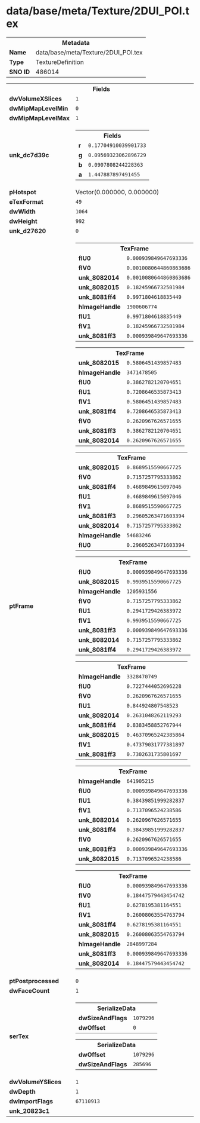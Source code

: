 <h1>data/base/meta/Texture/2DUI_POI.tex</h1><table><tr><th colspan="100%">Metadata</th></tr><tr><td><b>Name</b></td><td>data/base/meta/Texture/2DUI_POI.tex</td></tr><tr><td><b>Type</b></td><td>TextureDefinition</td></tr><tr><td><b>SNO ID</b></td><td>486014</td></tr></table>

<table><tr><th colspan="100%">Fields</th></tr><tr><td><b>dwVolumeXSlices</b></td><td><code>1</code></td></tr><tr><td><b>dwMipMapLevelMin</b></td><td><code>0</code></td></tr><tr><td><b>dwMipMapLevelMax</b></td><td><code>1</code></td></tr><tr><td><b>unk_dc7d39c</b></td><td><table><tr><th colspan="100%">Fields</th></tr><tr><td><b>r</b></td><td><code>0.17704910039901733</code></td></tr><tr><td><b>g</b></td><td><code>0.09569323062896729</code></td></tr><tr><td><b>b</b></td><td><code>0.0907808244228363</code></td></tr><tr><td><b>a</b></td><td><code>1.447887897491455</code></td></tr></table>

</td></tr><tr><td><b>pHotspot</b></td><td>Vector(0.000000, 0.000000)</td></tr><tr><td><b>eTexFormat</b></td><td><code>49</code></td></tr><tr><td><b>dwWidth</b></td><td><code>1064</code></td></tr><tr><td><b>dwHeight</b></td><td><code>992</code></td></tr><tr><td><b>unk_d27620</b></td><td><code>0</code></td></tr><tr><td><b>ptFrame</b></td><td><table><tr><th colspan="100%">TexFrame</th></tr><tr><td><b>flU0</b></td><td><code>0.000939849647693336</code></td></tr><tr><td><b>flV0</b></td><td><code>0.0010080644860863686</code></td></tr><tr><td><b>unk_8082014</b></td><td><code>0.0010080644860863686</code></td></tr><tr><td><b>unk_8082015</b></td><td><code>0.18245966732501984</code></td></tr><tr><td><b>unk_8081ff4</b></td><td><code>0.9971804618835449</code></td></tr><tr><td><b>hImageHandle</b></td><td><code>1900606774</code></td></tr><tr><td><b>flU1</b></td><td><code>0.9971804618835449</code></td></tr><tr><td><b>flV1</b></td><td><code>0.18245966732501984</code></td></tr><tr><td><b>unk_8081ff3</b></td><td><code>0.000939849647693336</code></td></tr></table>


<table><tr><th colspan="100%">TexFrame</th></tr><tr><td><b>unk_8082015</b></td><td><code>0.5806451439857483</code></td></tr><tr><td><b>hImageHandle</b></td><td><code>3471478505</code></td></tr><tr><td><b>flU0</b></td><td><code>0.3862782120704651</code></td></tr><tr><td><b>flU1</b></td><td><code>0.7208646535873413</code></td></tr><tr><td><b>flV1</b></td><td><code>0.5806451439857483</code></td></tr><tr><td><b>unk_8081ff4</b></td><td><code>0.7208646535873413</code></td></tr><tr><td><b>flV0</b></td><td><code>0.2620967626571655</code></td></tr><tr><td><b>unk_8081ff3</b></td><td><code>0.3862782120704651</code></td></tr><tr><td><b>unk_8082014</b></td><td><code>0.2620967626571655</code></td></tr></table>


<table><tr><th colspan="100%">TexFrame</th></tr><tr><td><b>unk_8082015</b></td><td><code>0.8689515590667725</code></td></tr><tr><td><b>flV0</b></td><td><code>0.7157257795333862</code></td></tr><tr><td><b>unk_8081ff4</b></td><td><code>0.4689849615097046</code></td></tr><tr><td><b>flU1</b></td><td><code>0.4689849615097046</code></td></tr><tr><td><b>flV1</b></td><td><code>0.8689515590667725</code></td></tr><tr><td><b>unk_8081ff3</b></td><td><code>0.29605263471603394</code></td></tr><tr><td><b>unk_8082014</b></td><td><code>0.7157257795333862</code></td></tr><tr><td><b>hImageHandle</b></td><td><code>54683246</code></td></tr><tr><td><b>flU0</b></td><td><code>0.29605263471603394</code></td></tr></table>


<table><tr><th colspan="100%">TexFrame</th></tr><tr><td><b>flU0</b></td><td><code>0.000939849647693336</code></td></tr><tr><td><b>unk_8082015</b></td><td><code>0.9939515590667725</code></td></tr><tr><td><b>hImageHandle</b></td><td><code>1205931556</code></td></tr><tr><td><b>flV0</b></td><td><code>0.7157257795333862</code></td></tr><tr><td><b>flU1</b></td><td><code>0.2941729426383972</code></td></tr><tr><td><b>flV1</b></td><td><code>0.9939515590667725</code></td></tr><tr><td><b>unk_8081ff3</b></td><td><code>0.000939849647693336</code></td></tr><tr><td><b>unk_8082014</b></td><td><code>0.7157257795333862</code></td></tr><tr><td><b>unk_8081ff4</b></td><td><code>0.2941729426383972</code></td></tr></table>


<table><tr><th colspan="100%">TexFrame</th></tr><tr><td><b>hImageHandle</b></td><td><code>3328470749</code></td></tr><tr><td><b>flU0</b></td><td><code>0.7227444052696228</code></td></tr><tr><td><b>flV0</b></td><td><code>0.2620967626571655</code></td></tr><tr><td><b>flU1</b></td><td><code>0.844924807548523</code></td></tr><tr><td><b>unk_8082014</b></td><td><code>0.2631048262119293</code></td></tr><tr><td><b>unk_8081ff4</b></td><td><code>0.8383458852767944</code></td></tr><tr><td><b>unk_8082015</b></td><td><code>0.46370965242385864</code></td></tr><tr><td><b>flV1</b></td><td><code>0.47379031777381897</code></td></tr><tr><td><b>unk_8081ff3</b></td><td><code>0.7302631735801697</code></td></tr></table>


<table><tr><th colspan="100%">TexFrame</th></tr><tr><td><b>hImageHandle</b></td><td><code>641905215</code></td></tr><tr><td><b>flU0</b></td><td><code>0.000939849647693336</code></td></tr><tr><td><b>flU1</b></td><td><code>0.38439851999282837</code></td></tr><tr><td><b>flV1</b></td><td><code>0.7137096524238586</code></td></tr><tr><td><b>unk_8082014</b></td><td><code>0.2620967626571655</code></td></tr><tr><td><b>unk_8081ff4</b></td><td><code>0.38439851999282837</code></td></tr><tr><td><b>flV0</b></td><td><code>0.2620967626571655</code></td></tr><tr><td><b>unk_8081ff3</b></td><td><code>0.000939849647693336</code></td></tr><tr><td><b>unk_8082015</b></td><td><code>0.7137096524238586</code></td></tr></table>


<table><tr><th colspan="100%">TexFrame</th></tr><tr><td><b>flU0</b></td><td><code>0.000939849647693336</code></td></tr><tr><td><b>flV0</b></td><td><code>0.18447579443454742</code></td></tr><tr><td><b>flU1</b></td><td><code>0.6278195381164551</code></td></tr><tr><td><b>flV1</b></td><td><code>0.26008063554763794</code></td></tr><tr><td><b>unk_8081ff4</b></td><td><code>0.6278195381164551</code></td></tr><tr><td><b>unk_8082015</b></td><td><code>0.26008063554763794</code></td></tr><tr><td><b>hImageHandle</b></td><td><code>2848997284</code></td></tr><tr><td><b>unk_8081ff3</b></td><td><code>0.000939849647693336</code></td></tr><tr><td><b>unk_8082014</b></td><td><code>0.18447579443454742</code></td></tr></table>


</td></tr><tr><td><b>ptPostprocessed</b></td><td><code>0</code></td></tr><tr><td><b>dwFaceCount</b></td><td><code>1</code></td></tr><tr><td><b>serTex</b></td><td><table><tr><th colspan="100%">SerializeData</th></tr><tr><td><b>dwSizeAndFlags</b></td><td><code>1079296</code></td></tr><tr><td><b>dwOffset</b></td><td><code>0</code></td></tr></table>


<table><tr><th colspan="100%">SerializeData</th></tr><tr><td><b>dwOffset</b></td><td><code>1079296</code></td></tr><tr><td><b>dwSizeAndFlags</b></td><td><code>285696</code></td></tr></table>


</td></tr><tr><td><b>dwVolumeYSlices</b></td><td><code>1</code></td></tr><tr><td><b>dwDepth</b></td><td><code>1</code></td></tr><tr><td><b>dwImportFlags</b></td><td><code>67110913</code></td></tr><tr><td><b>unk_20823c1</b></td><td></td></tr></table>

